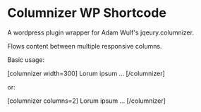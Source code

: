 # Columnizer WP Shortcode

A wordpress plugin wrapper for Adam Wulf's jqeury.columnizer.

Flows content between multiple responsive columns.

Basic usage:

[columnizer width=300]
Lorum ipsum ...
[/columnizer]

or:

[columnizer columns=2]
Lorum ipsum ...
[/columnizer]
